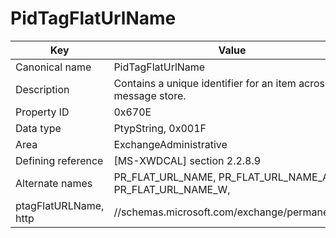 # PidTagFlatUrlName

| Key | Value |
|---|---|
| Canonical name | PidTagFlatUrlName |
| Description | Contains a unique identifier for an item across the message store. |
| Property ID | 0x670E |
| Data type | PtypString, 0x001F |
| Area | ExchangeAdministrative |
| Defining reference | [MS-XWDCAL] section 2.2.8.9 |
| Alternate names | PR_FLAT_URL_NAME, PR_FLAT_URL_NAME_A, PR_FLAT_URL_NAME_W, |
| ptagFlatURLName, http | //schemas.microsoft.com/exchange/permanenturl |
